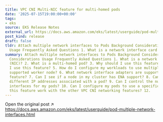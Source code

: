 ```yaml
---
title: VPC CNI Multi-NIC feature for multi-homed pods
date: '2025-07-15T19:00:00+00:00'
tags:
- eks
source: EKS Release Notes
external_url: https://docs.aws.amazon.com/eks/latest/userguide/pod-multiple-network-interfaces.html
post_kind: release
draft: false
tldr: Attach multiple network interfaces to Pods Background Considerations IPv6 Considerations
  Usage Frequently Asked Questions 1. What is a network interface card (NIC)? 2.
summary: Attach multiple network interfaces to Pods Background Considerations IPv6
  Considerations Usage Frequently Asked Questions 1. What is a network interface card
  (NIC)? 2. What is a multi-homed pod? 3. Why should I use this feature? 4. How do
  I use this feature? 5. How do I configure my workloads to use multiple NICs on a
  supported worker node? 6. What network interface adapters are supported with this
  feature? 7. Can I see if a node in my cluster has ENA support? 8. Can I see the
  different IP addresses associated with a pod? 9. Can I control the number of network
  interfaces for my pods? 10. Can I configure my pods to use a specific NIC? 11. Does
  this feature work with the other VPC CNI networking features? 12.
---
```

Open the original post ↗ https://docs.aws.amazon.com/eks/latest/userguide/pod-multiple-network-interfaces.html
